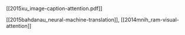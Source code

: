 [[2015xu_image-caption-attention.pdf]]

[[2015bahdanau_neural-machine-translation]], [[2014mnih_ram-visual-attention]]

